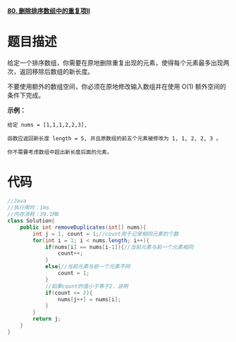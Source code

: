 #### [80. 删除排序数组中的重复项Ⅱ](https://leetcode-cn.com/problems/remove-duplicates-from-sorted-array-ii/)

# 题目描述

给定一个排序数组，你需要在原地删除重复出现的元素，使得每个元素最多出现两次，返回移除后数组的新长度。

不要使用额外的数组空间，你必须在原地修改输入数组并在使用 O(1) 额外空间的条件下完成。

**示例：**

```
给定 nums = [1,1,1,2,2,3],

函数应返回新长度 length = 5, 并且原数组的前五个元素被修改为 1, 1, 2, 2, 3 。

你不需要考虑数组中超出新长度后面的元素。
```

# 代码

```java
//Java
//执行用时：1ms
//内存消耗：39.1MB
class Solution{
    public int removeDuplicates(int[] nums){
        int j = 1, count = 1;//count用于记录相同元素的个数
        for(int i = 1; i < nums.length; i++){
            if(nums[i] == nums[i-1]){//当前元素与前一个元素相同
                count++;
            }
            else{//当前元素与前一个元素不同
                count = 1;
            }
            //如果count的值小于等于2，说明
            if(count <= 2){
                nums[j++] = nums[i];
            }
        }
        return j;
    }
}
```